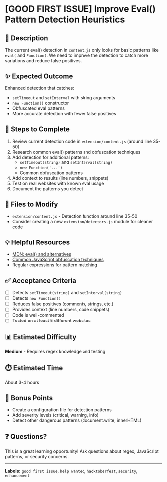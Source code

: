 # [GOOD FIRST ISSUE] Improve Eval() Pattern Detection Heuristics

## 🎯 Description
The current eval() detection in `content.js` only looks for basic patterns like `eval(` and `Function(`. We need to improve the detection to catch more variations and reduce false positives.

## ✨ Expected Outcome
Enhanced detection that catches:
- `setTimeout` and `setInterval` with string arguments
- `new Function()` constructor
- Obfuscated eval patterns
- More accurate detection with fewer false positives

## 📝 Steps to Complete
1. Review current detection code in `extension/content.js` (around line 35-50)
2. Research common eval() patterns and obfuscation techniques
3. Add detection for additional patterns:
   - `setTimeout(string)` and `setInterval(string)`
   - `new Function('...')`
   - Common obfuscation patterns
4. Add context to results (line numbers, snippets)
5. Test on real websites with known eval usage
6. Document the patterns you detect

## 📂 Files to Modify
- `extension/content.js` - Detection function around line 35-50
- Consider creating a new `extension/detectors.js` module for cleaner code

## 💡 Helpful Resources
- [MDN: eval() and alternatives](https://developer.mozilla.org/en-US/docs/Web/JavaScript/Reference/Global_Objects/eval)
- [Common JavaScript obfuscation techniques](https://github.com/javascript-obfuscator/javascript-obfuscator)
- Regular expressions for pattern matching

## ✅ Acceptance Criteria
- [ ] Detects `setTimeout(string)` and `setInterval(string)`
- [ ] Detects `new Function()`
- [ ] Reduces false positives (comments, strings, etc.)
- [ ] Provides context (line numbers, code snippets)
- [ ] Code is well-commented
- [ ] Tested on at least 5 different websites

## 📊 Estimated Difficulty
**Medium** - Requires regex knowledge and testing

## ⏱️ Estimated Time
About 3-4 hours

## 🎨 Bonus Points
- Create a configuration file for detection patterns
- Add severity levels (critical, warning, info)
- Detect other dangerous patterns (document.write, innerHTML)

## ❓ Questions?
This is a great learning opportunity! Ask questions about regex, JavaScript patterns, or security concerns.

---
**Labels:** `good first issue`, `help wanted`, `hacktoberfest`, `security`, `enhancement`

